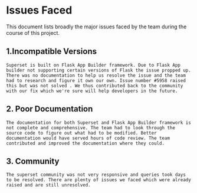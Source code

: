 # Issues Faced

This document lists broadly the major issues faced by the team during the course of this project.

## 1.Incompatible Versions

    Superset is built on Flask App Builder framework. Due to Flask App builder not supporting certain versions of Flask the issue propped up. There was no documentation to help us resolve the issue and the team had to research and figure it own our own. Issue number #5958 raised this but was not solved . We thus contributed back to the community with our fix which we're sure will help developers in the future.

## 2. Poor Documentation

    The documentation for both Superset and Flask App Builder framework is not complete and comprehensive. The team had to look through the source code to figure out what had to be modified. Better documentation would have served hours of code review. The team contributed and improved the documentation where they could.

## 3. Community

    The superset community was not very responsive and queries took days to be resolved. There are plenty of issues we faced which were already raised and are still unresolved.
